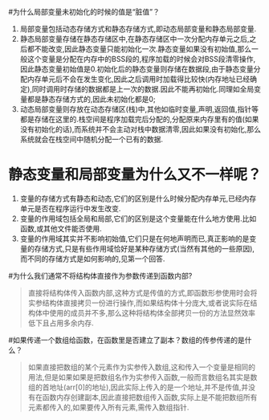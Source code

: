 #为什么局部变量未初始化的时候的值是“脏值”？

1.  局部变量包括动态存储方式和静态存储方式,即动态局部变量和静态局部变量.
2.  静态局部变量存储在静态存储区中,在静态存储区中一次分配内存单元之后,之后都不能改变,因此静态变量只能初始化一次.静态变量如果没有初始值,那么一般这个变量是分配在内存中的BSS段的,程序加载的时候会对BSS段清零操作,因此静态变量初始值是0.初始化后的静态变量则存储在数据段,由于静态变量分配内存单元后不会在发生变化,因此之后调用时加载得比较快(内存地址已经确定),同时调用时存储的数据都是上一次的数据.因此不能再初始化.同理如全局变量都是静态存储方式的,因此未初始化都是0;
3.  动态局部变量则存放在动态存储区(栈)中,其他如临时变量,声明,返回值,指针等都是存储在这里的.栈空间是程序加载完后分配的,分配原来内存里有的值(如果没有初始化的话),而系统并不会主动对栈中数据清零,因此如果没有初始化,那么系统就会在栈空间中随机分配一个已有的数据.


# 静态变量和局部变量为什么又不一样呢？

1.  变量的存储方式有静态和动态,它们的区别是什么时候分配内存单元,已经内存单元是否在程序运行中发生改变.
2.  变量的作用域包括全局和局部,它们的区别是这个变量能在什么地方使用.比如函数,或其他文件能否使用.
3.  变量的作用域其实并不影响初始值,它们只是在何地声明而已,真正影响的是变量的存储方式,只是有些作用域恰好是某种存储方式(当然有其他的一些原因),而不同的存储方式是如何影响的,见第一个回答.



#为什么我们通常不将结构体直接作为参数传递到函数内部?

>直接将结构体传入函数内部,这种方式是传值的方式,即函数形参使用时会将实参结构体直接拷贝一份进行操作,而如果结构体十分庞大,或者说实际在结构体中使用的成员并不多,那么这种将结构体全部拷贝一份的方法显然效率低下且占用多余内存.


#如果传递一个数组给函数，在函数里是否建立了副本？数组的传参传递的是什么？

>如果直接把数组的某个元素作为实参传入数组,这和传入一个变量是相同的用法,但是如果如果是把数组名作为实参传入函数,一般而言数组名其实是数组的首地址(arr[0]的地址),因此实际上传入的是一个地址,并不是传值,并没有在函数内存创建副本,因此直接把数组传入函数,实际上是不能把数组所有元素都传入的,如果要传入所有元素,需传入数组指针.